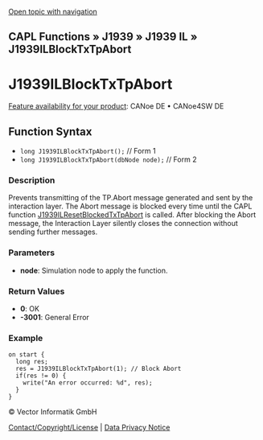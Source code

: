 [Open topic with navigation](../../../../../../CANoeDEFamily.htm#Topics/CAPLFunctions/J1939/J1939InteractionLayer/Functions/CAPLfunctionJ1939ILBlockTxTpAbort.md)

## CAPL Functions » J1939 » J1939 IL » J1939ILBlockTxTpAbort

# J1939ILBlockTxTpAbort

[Feature availability for your product](../../../../Shared/FeatureAvailability.md):  CANoe DE • CANoe4SW DE

## Function Syntax

- `long J1939ILBlockTxTpAbort();` // Form 1
- `long J1939ILBlockTxTpAbort(dbNode node);` // Form 2

### Description

Prevents transmitting of the TP.Abort message generated and sent by the interaction layer. The Abort message is blocked every time until the CAPL function [J1939ILResetBlockedTxTpAbort](CAPLfunctionJ1939ILResetBlockedTxTpAbort.md) is called. After blocking the Abort message, the Interaction Layer silently closes the connection without sending further messages.

### Parameters

- **node**: Simulation node to apply the function.

### Return Values

- **0**: OK
- **-3001**: General Error

### Example

```plaintext
on start {
  long res;
  res = J1939ILBlockTxTpAbort(1); // Block Abort
  if(res != 0) {
    write("An error occurred: %d", res);
  }
}
```

© Vector Informatik GmbH

[Contact/Copyright/License](../../../../Shared/ContactCopyrightLicense.md) | [Data Privacy Notice](https://www.vector.com/int/en/company/get-info/privacy-policy/)
